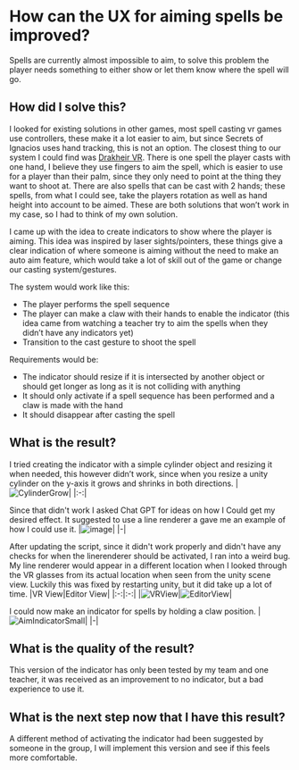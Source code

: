 # How can the UX for aiming spells be improved?
Spells are currently almost impossible to aim, to solve this problem the player needs something to either show or let them know where the spell will go.

## How did I solve this?
I looked for existing solutions in other games, most spell casting vr games use controllers, these make it a lot easier to aim, but since Secrets of Ignacios uses hand tracking, this is not an option. The closest thing to our system I could find was [Drakheir VR](https://www.meta.com/nl-nl/experiences/drakheir/6206340942808771/). There is one spell the player casts with one hand, I believe they use fingers to aim the spell, which is easier to use for a player than their palm, since they only need to point at the thing they want to shoot at. There are also spells that can be cast with 2 hands; these spells, from what I could see, take the players rotation as well as hand height into account to be aimed. These are both solutions that won’t work in my case, so I had to think of my own solution.

I came up with the idea to create indicators to show where the player is aiming. This idea was inspired by laser sights/pointers, these things give a clear indication of where someone is aiming without the need to make an auto aim feature, which would take a lot of skill out of  the game or change our casting system/gestures.

The system would work like this:
- The player performs the spell sequence
- The player can make a claw with their hands to enable the indicator (this idea came from watching a teacher try to aim the spells when they didn’t have any indicators yet)
- Transition to the cast gesture to shoot the spell  

Requirements would be:
- The indicator should resize if it is intersected by another object or should get longer as long as it is not colliding with anything
- It should only activate if a spell sequence has been performed and a claw is made with the hand
- It should disappear after casting the spell

## What is the result?
I tried creating the indicator with a simple cylinder object and resizing it when needed, this however didn’t work, since when you resize a unity cylinder on the y-axis it grows and shrinks in both directions.
 |![CylinderGrow](https://github.com/user-attachments/assets/0342952d-8c72-4b11-961b-d5f4f17cb891)|
 |:-:|

Since that didn't work I asked Chat GPT for ideas on how I Could get my desired effect. It suggested to use a line renderer a gave me an example of how I could use it.
|![image](https://github.com/user-attachments/assets/e6b58473-0937-494f-aa18-91a826a097f2)|
|-|

After updating the script, since it didn't work properly and didn't have any checks for when the linerenderer should be activated, I ran into a weird bug. My line renderer would appear in a different location when I looked through the VR glasses from its actual location when seen from the unity scene view. Luckily this was fixed by restarting unity, but it did take up a lot of time.
 |VR View|Editor View|
 |:-:|:-:|
 |![VRView](https://github.com/user-attachments/assets/c309dd0a-a4ae-4a71-abe5-52988834c502)|![EditorView](https://github.com/user-attachments/assets/2edfb45d-5e27-461a-992f-6e38a82c246b)|

I could now make an indicator for spells by holding a claw position.
|![AimIndicatorSmall](https://github.com/user-attachments/assets/2e0aa3c1-e6a9-4891-9e6b-1e3e8044b8ac)|
|-|

## What is the quality of the result?
This version of the indicator has only been tested by my team and one teacher, it was received as an improvement to no indicator, but a bad experience to use it.

## What is the next step now that I have this result?
A different method of activating the indicator had been suggested by someone in the group, I will implement this version and see if this feels more comfortable.






